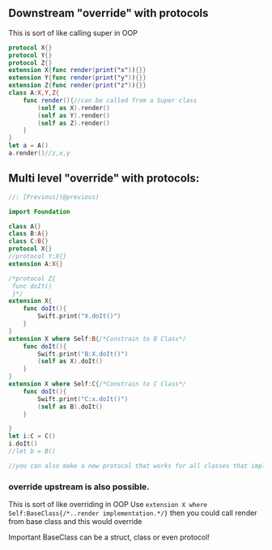 ## Downstream "override" with protocols
This is sort of like calling super in OOP

```swift
protocol X{}
protocol Y{}
protocol Z{}
extension X{func render(print("x")){}}
extension Y{func render(print("y")){}}
extension Z{func render(print("z")){}}
class A:X,Y,Z{
    func render(){//can be called from a Super class
        (self as X).render()
        (self as Y).render()
        (self as Z).render()
    }
}
let a = A()
a.render()//z,x,y
```


## Multi level "override" with protocols:

```swift
//: [Previous](@previous)

import Foundation

class A{}
class B:A{}
class C:B{}
protocol X{}
//protocol Y:X{}
extension A:X{}

/*protocol Z{
 func doIt()
 }*/
extension X{
    func doIt(){
        Swift.print("X.doIt()")
    }
}
extension X where Self:B{/*Constrain to B Class*/
    func doIt(){
        Swift.print("B:X.doIt()")
        (self as X).doIt()
    }
}
extension X where Self:C{/*Constrain to C Class*/
    func doIt(){
        Swift.print("C:x.doIt()")
        (self as B).doIt()
    }

}
let i:C = C()
i.doIt()
//let b = B()

//you can also make a new protocol that works for all classes that implement it. 
```

### override upstream is also possible. 
This is sort of like overriding in OOP
Use `extension X where Self:BaseClass{/*..render implementation.*/}` then you could call render from base class and this would override

Important BaseClass can be a struct, class or even protocol!

